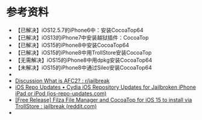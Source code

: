 # 参考资料

* 【已解决】iOS12.5.7的iPhone6中：安装CocoaTop64
* 【已解决】iOS13的iPhone7中安装越狱插件：CocoaTop
* 【已解决】iOS15的iPhone8中安装CocoaTop64
* 【已解决】iOS15的iPhone8中用TrollStore安装CocoaTop
* 【无需解决】iOS15的iPhone8中用dpkg安装CocoaTop64
* 【未解决】iOS15的iPhone8中通过Sileo安装CocoaTop64
* 
* [Discussion What is AFC2? : r/jailbreak](https://www.reddit.com/r/jailbreak/comments/b1lphh/discussion_what_is_afc2/)
* [iOS Repo Updates • Cydia iOS Repository Updates for Jailbroken iPhone iPad or iPod (ios-repo-updates.com)](https://www.ios-repo-updates.com/)
* [[Free Release] Filza File Manager and CocoaTop for iOS 15 to install via TrollStore : jailbreak (reddit.com)](https://www.reddit.com/r/jailbreak/comments/x6lok9/free_release_filza_file_manager_and_cocoatop_for/)
* 